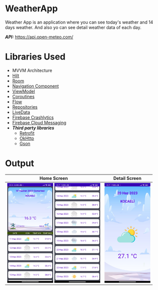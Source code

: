 # WeatherApp

Weather App is an application where you can see today's weather and 14 days weather. And also yo can see detail weather data of each day.

***API:***  https://api.open-meteo.com/

# Libraries Used

+ MVVM Architecture
+ [Hilt](https://developer.android.com/jetpack/compose/libraries#hilt)
+ [Room](https://developer.android.com/training/data-storage/room)
+ [Navigation Component](https://developer.android.com/guide/navigation/navigation-getting-started)
+ [ViewModel](https://developer.android.com/topic/libraries/architecture/viewmodel#implement)
+ [Coroutines](https://developer.android.com/kotlin/coroutines)
+ [Flow](https://developer.android.com/kotlin/flow)
+ [Repositories](https://developer.android.com/topic/architecture#data-layer)
+ [LiveData](https://developer.android.com/topic/libraries/architecture/livedata)
+ [Firebase Crashlytics](https://firebase.google.com/docs/crashlytics)
+ [Firebase Cloud Messaging](https://firebase.google.com/docs/cloud-messaging)
+ ***Third party libraries***
  - [Retrofit](https://square.github.io/retrofit/)
  - [OkHttp](https://square.github.io/okhttp/recipes/)
  - [Gson](https://github.com/google/gson)

# Output
| Home Screen | Detail Screen |
| --- | --- | 
| <img src="screenshots/anaekran.jpg" width=150/> <img src="screenshots/anaekran2.jpg" width=150/> | <img src="screenshots/detayekran.jpg" width=150/> | 
